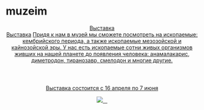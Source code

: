 # muzeim
<html>
    <head>
        <title>Музей Выставка</title>
    </head>
    <body>
        <header>
            <a href="">Выставка</a>
            <a href=""></a>
            <html>
    <head>
        <title>Музей Выставка</title>
    </head>
    <body>
        <header>
            <a href="">Выставка</a>
            <a href="">Придя к нам в музей мы сможете посмотреть на ископаемые: кембрийского периода, а также ископаемые мезозойской и кайнозойской эры. 
У нас есть ископаемые сотни живых организмов живших на нашей планете до появления человека: анамалакарис, диметродон, тиранозавр, смелодон и многие другие.
       </header>
        <main>
            <p>Выставка состоится с 16 апреля по 7 июня</p>
            <img src="https://ar.culture.ru/attachments/attachment/preview/5d6d2eaddb04d467e8f6e318-preview.jpg">
            <img scr="https://www.dinozavro.ru/trias/images/dimetrodon.jpg">
            <img scr="https://dinohistory.ru/wp-content/uploads/2017/11/962.jpg">
            <img scr="https://upload.wikimedia.org/wikipedia/commons/thumb/0/00/Smilodon_fatalis_Sergiodlarosa.jpg/275px-Smilodon_fatalis_Sergiodlarosa.jpg">
        </main>
  </body>  
 
    
    
    
    
    
    
    
    
    
    
    
    
</html>
